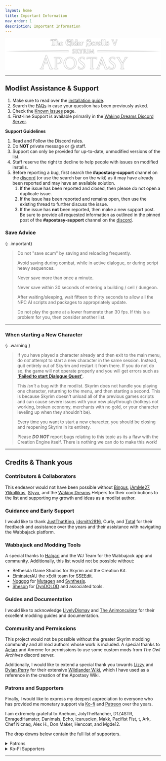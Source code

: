 ```yaml
---
layout: home
title: Important Information
nav_order: 1
description: Important Information
---
```


![image](/Assets/images/apostasy-header.png)

---

## Modlist Assistance & Support

 1. Make sure to read over the [installation guide](/01Help/Install).
 2. Search the [FAQs](/01Support/FAQs) in case your question has been previously asked.
 3. Check the [Known Issues](/01Support/Known%20Issues) page.
 4. First-line Support is available primarily in the [Waking Dreams Discord Server](https://discord.gg/4WwqfK5yHg). 

**Support Guidelines**

 1. Read and Follow the Discord rules.
 2. Do **NOT** private message or @ staff.
 3. Support can only be provided for up-to-date, unmodified versions of the list.
 4. Staff reserve the right to decline to help people with issues on modified installs.
 5. Before reporting a bug, first search the **#apostasy-support** channel on the [discord](https://discord.gg/4WwqfK5yHg) (or use the search bar on the wiki) as it may have already been reported and may have an available solution.
    1. If the issue has been reported and closed, then please do not open a duplicate issue.
    2. If the issue has been reported and remains open, then use the existing thread to further discuss the issue.
    3. If the issue has **not** been reported, then make a new support post. Be sure to provide all requested information as outlined in the pinned post of the **#apostasy-support** channel on the [discord](https://discord.gg/4WwqfK5yHg).

### Save Advice

{: .important}
>
> Do not "save scum" by saving and reloading frequently.
>
> Avoid saving during combat, while in active dialogue, or during script heavy sequences.
>
> Never save more than once a minute.
>
> Never save within 30 seconds of entering a building / cell / dungeon.
>
> After waiting/sleeping, wait fifteen to thirty seconds to allow all the NPC AI scripts and packages to appropriately update.
>
> Do not play the game at a lower framerate than 30 fps. If this is a problem for you, then consider another list.

---

### When starting a New Character

{: .warning } 
> If you have played a character already and then exit to the main menu, do _not_ attempt to start a new character in the same session. Instead, quit entirely out of Skyrim and restart it from there. If you do not do so, the game will not operate properly and you will get errors such as <strong><a href="/01Support/Known%20Issues/#getting-failed-to-start-dialogue-quest-error-in-the-start-room" target="_blank" rel="noopener noreferrer">'Failed to start Dialogue Quest'</a></strong>.
>
> This *isn't* a bug with the modlist. Skyrim does not handle you playing one character, returning to the menu, and then starting a second. This is because Skyrim doesn't unload all of the previous games scripts and can cause severe issues with your new playthrough (hotkeys not working, broken economy, merchants with no gold, or your character leveling up when they shouldn't be).
>
> Every time you want to start a new character, you should be closing and reopening Skyrim in its entirety.
>
> Please ***DO NOT*** report bugs relating to this topic as its a flaw with the Creation Engine itself. There is nothing we can do to make this work!

---

## Credits & Thank yous

### Contributors & Collaborators

This endeavor would not have been possible without <a href="https://next.nexusmods.com/profile/bingusthecatto/about-me" target="_blank" rel="noopener noreferrer">Bingus</a>, <a href="https://ko-fi.com/iamme27" target="_blank" rel="noopener noreferrer">iAmMe27</a>, <a href="https://next.nexusmods.com/profile/Ylikollikas" target="_blank" rel="noopener noreferrer">Ylikollikas</a>, <a href="https://github.com/Styyx1" target="_blank" rel="noopener noreferrer">Styyx</a>, and the <a href="https://discord.gg/4WwqfK5yHg" target="_blank" rel="noopener noreferrer">Waking Dreams</a> Helpers for their contributions to the list and supporting my growth and ideas as a modlist author.

### Guidance and Early Support

I would like to thank <a href="https://next.nexusmods.com/profile/JustThatKing/about-me" target="_blank" rel="noopener noreferrer">JustThatKing</a>, <a href="https://next.nexusmods.com/profile/jdsmith2816/about-me" target="_blank" rel="noopener noreferrer">jdsmith2816</a>, Curly, and <a href="https://github.com/NotTotal" target="_blank" rel="noopener noreferrer">Total</a> for their feedback and assistance over the years and their assistance with navigating the Wabbajack platform.

### Wabbajack and Modding Tools

A special thanks to <a href="https://www.nexusmods.com/skyrimspecialedition/users/17252164" target="_blank" rel="noopener noreferrer">Halgari</a> and the WJ Team for the Wabbajack app and community. Additionally, this list would not be possible without:  
 - Bethesda Game Studios for Skyrim and the Creation Kit.  
 - <a href="https://www.patreon.com/ElminsterAU" target="_blank" rel="noopener noreferrer">ElminsterAU</a> the xEdit team for <a href="https://www.nexusmods.com/skyrimspecialedition/mods/164" target="_blank" rel="noopener noreferrer">SSEEdit</a>.  
 - <a href="https://www.nexusmods.com/skyrim/users/862590" target="_blank" rel="noopener noreferrer">Noggog</a> for <a href="https://github.com/Mutagen-Modding" target="_blank" rel="noopener noreferrer">Mutagen</a> and <a href="https://github.com/Mutagen-Modding/Synthesis" target="_blank" rel="noopener noreferrer">Synthesis</a>.  
 - <a href="https://ko-fi.com/sheson" target="_blank" rel="noopener noreferrer">Sheson</a> for <a href="https://dyndolod.info/" target="_blank" rel="noopener noreferrer">DynDOLOD</a> and associated tools.  

### Guides and Documentation

I would like to acknowledge <a href="https://github.com/LivelyDismay" target="_blank" rel="noopener noreferrer">LivelyDismay</a> and <a href="https://github.com/The-Animonculory" target="_blank" rel="noopener noreferrer">The Animonculory</a> for their excellent modding guides and documentation.

### Community and Permissions

This project would not be possible without the greater Skyrim modding community and all mod authors whose work is included. A special thanks to <a href="https://www.nexusmods.com/skyrim/users/6843757" target="_blank" rel="noopener noreferrer">Aelarr</a> and Anreme for permissions to use some custom mods from *The Owl Archives* discord server.

Additionally, I would like to extend a special thank you towards <a href="https://github.com/Mieekaserra" target="_blank" rel="noopener noreferrer">Lizzy</a> and <a href="https://www.patreon.com/dylanbperry" target="_blank" rel="noopener noreferrer">Dylan Perry</a> for their extensive <a href="https://github.com/Wildlander-mod/wildlander-mod.github.io/tree/main" target="_blank" rel="noopener noreferrer">Wildlander Wiki</a>, which I have used as a reference in the creation of the Apostasy Wiki.

### Patrons and Supporters

Finally, I would like to express my deepest appreciation to everyone who has provided me monetary support via <a href="https://ko-fi.com/aljoxo" target="_blank" rel="noopener noreferrer">Ko-fi</a> and <a href="https://www.patreon.com/aljoxo" target="_blank" rel="noopener noreferrer">Patreon</a> over the years.

I am extremely grateful to Anehum, JolyTheRancher, D1Z4STR, EnragedHamster, Danimals, Echo, icaruscien, Makk, Pacifist Fist, t, Ark, Chef Nicnaq, Alex H., Don Maker, Hencoat, and Mgde12.  

The drop downs below contain the full list of supporters.

<details markdown="block">
  <summary>
     Patrons
  </summary>
  **In order of date joined:**
   - Mgde12  
   - D1Z4STR   
   - 半蔵 内倉   
   - Kepler  
   - Hencoat   
   - nostalgic.wave   
   - EnragedHamster  
   - unclemestor  
   - snowpeachcherry   
   - Charlie Kriech  
   - Durgenage  
   - Pacifist Fist   
   - Don Maker  
   - Russell Collins   
   - Oresh   Danimals  
   - Monko  
   - Anehum   
   - hildocean   
   - The Unattested Wombat   
   - Ola Nordman   
   - Regista433   
   - Jaron Scotland   
   - King_Sheogorath   
   - TheRyge   
   - Shakes   
   - highchae   
   - Robbie   
   - cowbellhero55   
   - Geero   
   - JAYDENCITO   
   - Nehellena   
   - Mysthey   
   - Echo   
   - Scott MacLeod   
   - Exanima   
   - Thundertube   
   - LELUGOLELU   
   - ravenlake   
   - Paultinich   
   - icaruscien   
   - Oracraen   
   - Lykk3   
   - VillainousJ   
   - Micheal Hamm   
   - netwolff   
   - Nico   
   - G1Broheim   
   - sweeper240   
   - calcteacher   
   - Ark   
   - Zenity   
   - Zolleu   
   - medmen   
   - jaimey19   
   - Redwyne   
   - Thrash Wizard   
   - Baumalein   
   - Serge   
   - lorifey   
   - TripleDoubleRuss0   
   - De Wijswolf   
   - FightForge   
   - NaNo0408   
   - DrukenReaps   
   - Yunoronio   
   - Diseenith   
   - Adam Wasiura
</details>

<details markdown="block">
  <summary>
     Ko-Fi Supporters
  </summary>
  **In alphabetical order:** 
   - adorion1981   
   - aexilkv   
   - Alex H.   
   - AlphaGhost47   
   - ambo   
   - Ananta   
   - annakins   
   - Atlas   
   - bigmact   
   - Blade   
   - BlueBeagle   
   - Bubborus   
   - Chef Nicnaq   
   - Child_of_Sithis   
   - Danimals   
   - derbaer   
   - derkaenaz   
   - DevZan   
   - Don Maker   
   - doombot117   
   - E2J   
   - Elendil   
   - EnragedHamster   
   - FalseRealism   
   - Felivath   
   - Forsaken Jing   
   - freshr   
   - FutureWorld   
   - Gous   
   - Gremlin   
   - hedich   
   - Hencoat   
   - Jeremy   
   - Joey   
   - JoeyFlow   
   - JollyTheRancher   
   - Julian   
   - JXEYES   
   - Kannon555   
   - kanpeki   
   - Kathie Murphy   
   - Kiqing   
   - Lunaros   
   - Maelstrom   
   - Makk   
   - Mgde12   
   - Mike   
   - Modux   
   - Monko   
   - nana   
   - Nehellena   
   - netwolff   
   - orca   
   - paulogrupp   
   - Psyguyy   
   - Recklessness   
   - rezthe0one   
   - Rick   
   - Roxiie   
   - SaddestNoddles   
   - shallow_green   
   - skylion   
   - SkullManEXE   
   - Soloist   
   - Steve   
   - Stryn   
   - Tamanaki   
   - TazerReloaded   
   - thefrogwithnoname   
   - thepotion   
   - Thomas Brack   
   - Tom Curran   
   - tyler   
   - tyrotoxism   
   - Victoriam   
   - Won Pham   
   - WoWZaton   
   - Xtremza   
   - Zhijia   
   - zidan
</details>

----

